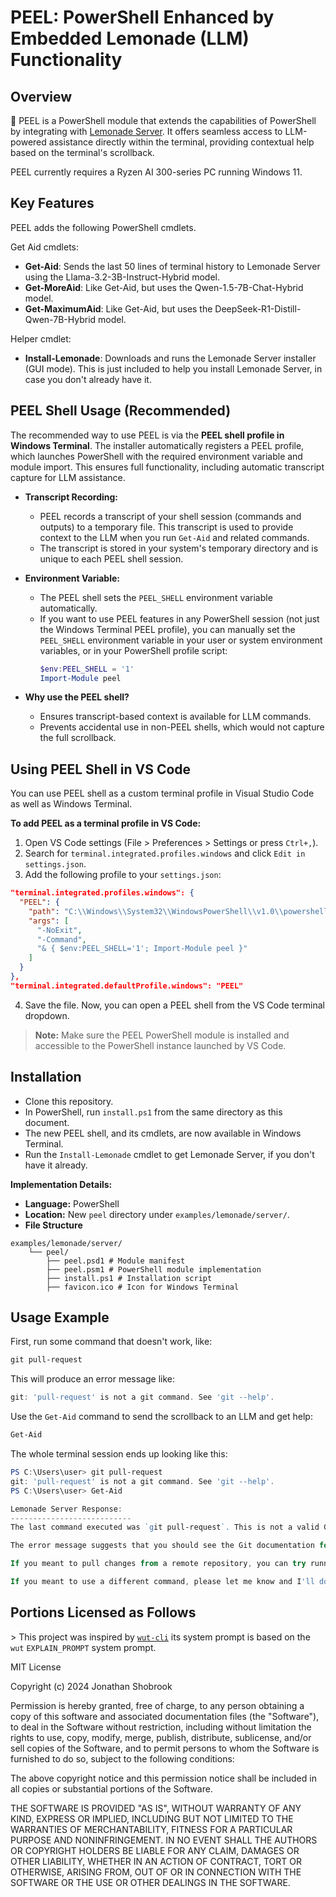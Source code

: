 # PEEL: PowerShell Enhanced by Embedded Lemonade (LLM) Functionality

## Overview

🍋 PEEL is a PowerShell module that extends the capabilities of PowerShell by integrating with [Lemonade Server](https://github.com/onnx/turnkeyml). It offers seamless access to LLM-powered assistance directly within the terminal, providing contextual help based on the terminal's scrollback.

PEEL currently requires a Ryzen AI 300-series PC running Windows 11. 

## Key Features

PEEL adds the following PowerShell cmdlets.

Get Aid cmdlets:
* **Get-Aid**: Sends the last 50 lines of terminal history to Lemonade Server using the Llama-3.2-3B-Instruct-Hybrid model.
* **Get-MoreAid**: Like Get-Aid, but uses the Qwen-1.5-7B-Chat-Hybrid model.
* **Get-MaximumAid**: Like Get-Aid, but uses the DeepSeek-R1-Distill-Qwen-7B-Hybrid model.

Helper cmdlet:
* **Install-Lemonade**: Downloads and runs the Lemonade Server installer (GUI mode). This is just included to help you install Lemonade Server, in case you don't already have it.

## PEEL Shell Usage (Recommended)

The recommended way to use PEEL is via the **PEEL shell profile in Windows Terminal**. The installer automatically registers a PEEL profile, which launches PowerShell with the required environment variable and module import. This ensures full functionality, including automatic transcript capture for LLM assistance.

- **Transcript Recording:**
  - PEEL records a transcript of your shell session (commands and outputs) to a temporary file. This transcript is used to provide context to the LLM when you run `Get-Aid` and related commands.
  - The transcript is stored in your system's temporary directory and is unique to each PEEL shell session.

- **Environment Variable:**
  - The PEEL shell sets the `PEEL_SHELL` environment variable automatically.
  - If you want to use PEEL features in any PowerShell session (not just the Windows Terminal PEEL profile), you can manually set the `PEEL_SHELL` environment variable in your user or system environment variables, or in your PowerShell profile script:
    ```powershell
    $env:PEEL_SHELL = '1'
    Import-Module peel
    ```

- **Why use the PEEL shell?**
  - Ensures transcript-based context is available for LLM commands.
  - Prevents accidental use in non-PEEL shells, which would not capture the full scrollback.

## Using PEEL Shell in VS Code

You can use PEEL shell as a custom terminal profile in Visual Studio Code as well as Windows Terminal.

**To add PEEL as a terminal profile in VS Code:**

1. Open VS Code settings (File > Preferences > Settings or press `Ctrl+,`).
2. Search for `terminal.integrated.profiles.windows` and click `Edit in settings.json`.
3. Add the following profile to your `settings.json`:

```json
"terminal.integrated.profiles.windows": {
  "PEEL": {
    "path": "C:\\Windows\\System32\\WindowsPowerShell\\v1.0\\powershell.exe",
    "args": [
      "-NoExit",
      "-Command",
      "& { $env:PEEL_SHELL='1'; Import-Module peel }"
    ]
  }
},
"terminal.integrated.defaultProfile.windows": "PEEL"
```

4. Save the file. Now, you can open a PEEL shell from the VS Code terminal dropdown.

> **Note:** Make sure the PEEL PowerShell module is installed and accessible to the PowerShell instance launched by VS Code.

## Installation
 * Clone this repository.
 * In PowerShell, run `install.ps1` from the same directory as this document.
 * The new PEEL shell, and its cmdlets, are now available in Windows Terminal.
 * Run the `Install-Lemonade` cmdlet to get Lemonade Server, if you don't have it already.

**Implementation Details:**

*   **Language:** PowerShell
*   **Location:** New `peel` directory under `examples/lemonade/server/`.
*   **File Structure**
```
examples/lemonade/server/
    └── peel/
        ├── peel.psd1 # Module manifest
        ├── peel.psm1 # PowerShell module implementation
        ├── install.ps1 # Installation script
        ├── favicon.ico # Icon for Windows Terminal
```

## Usage Example

First, run some command that doesn't work, like:

```PowerShell
git pull-request
```

This will produce an error message like:

```PowerShell
git: 'pull-request' is not a git command. See 'git --help'.
```

Use the `Get-Aid` command to send the scrollback to an LLM and get help:

```PowerShell
Get-Aid
```

The whole terminal session ends up looking like this:

```PowerShell
PS C:\Users\user> git pull-request
git: 'pull-request' is not a git command. See 'git --help'.
PS C:\Users\user> Get-Aid

Lemonade Server Response:
---------------------------
The last command executed was `git pull-request`. This is not a valid Git command. The correct command to pull changes from a remote repository is `git pull`.

The error message suggests that you should see the Git documentation for more information on how to use the `git` command.

If you meant to pull changes from a remote repository, you can try running `git pull <repository-name> <branch-name>` (e.g., `git pull origin master`).

If you meant to use a different command, please let me know and I'll do my best to help.
```

## Portions Licensed as Follows

\> This project was inspired by [`wut-cli`](https://github.com/shobrook/wut) its system prompt is based on the `wut` `EXPLAIN_PROMPT` system prompt.

MIT License

Copyright (c) 2024 Jonathan Shobrook

Permission is hereby granted, free of charge, to any person obtaining a copy
of this software and associated documentation files (the "Software"), to deal
in the Software without restriction, including without limitation the rights
to use, copy, modify, merge, publish, distribute, sublicense, and/or sell
copies of the Software, and to permit persons to whom the Software is
furnished to do so, subject to the following conditions:

The above copyright notice and this permission notice shall be included in all
copies or substantial portions of the Software.

THE SOFTWARE IS PROVIDED "AS IS", WITHOUT WARRANTY OF ANY KIND, EXPRESS OR
IMPLIED, INCLUDING BUT NOT LIMITED TO THE WARRANTIES OF MERCHANTABILITY,
FITNESS FOR A PARTICULAR PURPOSE AND NONINFRINGEMENT. IN NO EVENT SHALL THE
AUTHORS OR COPYRIGHT HOLDERS BE LIABLE FOR ANY CLAIM, DAMAGES OR OTHER
LIABILITY, WHETHER IN AN ACTION OF CONTRACT, TORT OR OTHERWISE, ARISING FROM,
OUT OF OR IN CONNECTION WITH THE SOFTWARE OR THE USE OR OTHER DEALINGS IN THE
SOFTWARE.